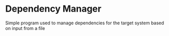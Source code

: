 # Dependency Manager

Simple program used to manage dependencies for the target system based on input from a file
